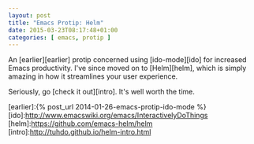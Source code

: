 ```yaml
---
layout: post
title: "Emacs Protip: Helm"
date: 2015-03-23T08:17:48+01:00
categories: [ emacs, protip ]
---
```


An [earlier][earlier] protip concerned using [ido-mode][ido] for
increased Emacs productivity. I've since moved on to [Helm][helm],
which is simply amazing in how it streamlines your user experience. 

Seriously, go [check it out][intro]. It's well worth the time.

[earlier]:{% post_url 2014-01-26-emacs-protip-ido-mode %}
[ido]:http://www.emacswiki.org/emacs/InteractivelyDoThings
[helm]:https://github.com/emacs-helm/helm
[intro]:http://tuhdo.github.io/helm-intro.html

